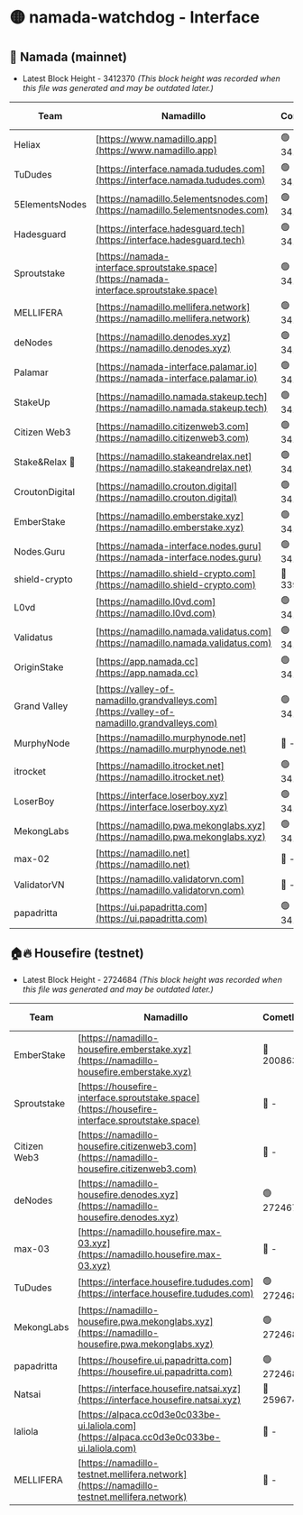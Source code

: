 # 🟡 namada-watchdog - Interface

## 🚀 Namada (mainnet)
- Latest Block Height - 3412370 *(This block height was recorded when this file was generated and may be outdated later.)*

| Team | Namadillo | CometBFT | Indexer | MASP Indexer |
|-|-|-|-|-|
| Heliax | [https://www.namadillo.app](https://www.namadillo.app) | 🟢 3412344 | 🟢 3412344 | 🟢 3412344 |
| TuDudes | [https://interface.namada.tududes.com](https://interface.namada.tududes.com) | 🟢 3412344 | 🟢 3412344 | 🟢 3412344 |
| 5ElementsNodes | [https://namadillo.5elementsnodes.com](https://namadillo.5elementsnodes.com) | 🟢 3412345 | 🟢 3412345 | 🟢 3412345 |
| Hadesguard | [https://interface.hadesguard.tech](https://interface.hadesguard.tech) | 🟢 3412346 | 🟢 3412345 | 🟢 3412346 |
| Sproutstake | [https://namada-interface.sproutstake.space](https://namada-interface.sproutstake.space) | 🟢 3412346 | 🟢 3412346 | 🟢 3412346 |
| MELLIFERA | [https://namadillo.mellifera.network](https://namadillo.mellifera.network) | 🟢 3412348 | 🟢 3412348 | 🟢 3412348 |
| deNodes | [https://namadillo.denodes.xyz](https://namadillo.denodes.xyz) | 🟢 3412349 | 🟢 3412349 | 🟢 3412348 |
| Palamar | [https://namada-interface.palamar.io](https://namada-interface.palamar.io) | 🟢 3412349 | 🟢 3412349 | 🟢 3412349 |
| StakeUp | [https://namadillo.namada.stakeup.tech](https://namadillo.namada.stakeup.tech) | 🟢 3412350 | 🟢 3412350 | 🟢 3412350 |
| Citizen Web3 | [https://namadillo.citizenweb3.com](https://namadillo.citizenweb3.com) | 🟢 3412351 | 🟢 3412350 | 🟢 3412351 |
| Stake&Relax 🦥 | [https://namadillo.stakeandrelax.net](https://namadillo.stakeandrelax.net) | 🟢 3412351 | 🟢 3412352 | 🟢 3412352 |
| CroutonDigital | [https://namadillo.crouton.digital](https://namadillo.crouton.digital) | 🟢 3412353 | 🟢 3412353 | 🟢 3412353 |
| EmberStake | [https://namadillo.emberstake.xyz](https://namadillo.emberstake.xyz) | 🟢 3412353 | 🟢 3412353 | 🟢 3412353 |
| Nodes.Guru | [https://namada-interface.nodes.guru](https://namada-interface.nodes.guru) | 🟢 3412354 | 🟢 3412354 | 🟢 3412354 |
| shield-crypto | [https://namadillo.shield-crypto.com](https://namadillo.shield-crypto.com) | 🔴 3395471 | 🔴 - | 🔴 - |
| L0vd | [https://namadillo.l0vd.com](https://namadillo.l0vd.com) | 🟢 3412359 | 🟢 3412359 | 🟢 3412360 |
| Validatus | [https://namadillo.namada.validatus.com](https://namadillo.namada.validatus.com) | 🟢 3412360 | 🟢 3412360 | 🟢 3412360 |
| OriginStake | [https://app.namada.cc](https://app.namada.cc) | 🟢 3412361 | 🟢 3412361 | 🟢 3412361 |
| Grand Valley | [https://valley-of-namadillo.grandvalleys.com](https://valley-of-namadillo.grandvalleys.com) | 🟢 3412361 | 🟢 3412361 | 🟢 3412361 |
| MurphyNode | [https://namadillo.murphynode.net](https://namadillo.murphynode.net) | 🔴 - | 🔴 - | 🔴 - |
| itrocket | [https://namadillo.itrocket.net](https://namadillo.itrocket.net) | 🟢 3412364 | 🟢 3412363 | 🟢 3412363 |
| LoserBoy | [https://interface.loserboy.xyz](https://interface.loserboy.xyz) | 🟢 3412364 | 🟢 3412364 | 🟢 3412364 |
| MekongLabs | [https://namadillo.pwa.mekonglabs.xyz](https://namadillo.pwa.mekonglabs.xyz) | 🟢 3412365 | 🟢 3412365 | 🟢 3412364 |
| max-02 | [https://namadillo.net](https://namadillo.net) | 🔴 - | 🔴 - | 🔴 - |
| ValidatorVN | [https://namadillo.validatorvn.com](https://namadillo.validatorvn.com) | 🔴 - | 🔴 - | 🔴 - |
| papadritta | [https://ui.papadritta.com](https://ui.papadritta.com) | 🟢 3412370 | 🟢 3412370 | 🔴 - |

## 🏠🔥 Housefire (testnet)
- Latest Block Height - 2724684 *(This block height was recorded when this file was generated and may be outdated later.)*

| Team | Namadillo | CometBFT | Indexer | MASP Indexer |
|-|-|-|-|-|
| EmberStake | [https://namadillo-housefire.emberstake.xyz](https://namadillo-housefire.emberstake.xyz) | 🔴 2008636 | 🔴 - | 🔴 - |
| Sproutstake | [https://housefire-interface.sproutstake.space](https://housefire-interface.sproutstake.space) | 🔴 - | 🔴 - | 🔴 - |
| Citizen Web3 | [https://namadillo-housefire.citizenweb3.com](https://namadillo-housefire.citizenweb3.com) | 🔴 - | 🔴 - | 🔴 - |
| deNodes | [https://namadillo-housefire.denodes.xyz](https://namadillo-housefire.denodes.xyz) | 🟢 2724674 | 🟢 2724674 | 🟢 2724674 |
| max-03 | [https://namadillo.housefire.max-03.xyz](https://namadillo.housefire.max-03.xyz) | 🔴 - | 🔴 - | 🔴 - |
| TuDudes | [https://interface.housefire.tududes.com](https://interface.housefire.tududes.com) | 🟢 2724683 | 🟢 2724683 | 🟢 2724683 |
| MekongLabs | [https://namadillo-housefire.pwa.mekonglabs.xyz](https://namadillo-housefire.pwa.mekonglabs.xyz) | 🟢 2724683 | 🟢 2724683 | 🟢 2724683 |
| papadritta | [https://housefire.ui.papadritta.com](https://housefire.ui.papadritta.com) | 🟢 2724684 | 🟢 2724684 | 🟢 2724684 |
| Natsai | [https://interface.housefire.natsai.xyz](https://interface.housefire.natsai.xyz) | 🔴 2596741 | 🔴 2596741 | 🔴 2596741 |
| laliola | [https://alpaca.cc0d3e0c033be-ui.laliola.com](https://alpaca.cc0d3e0c033be-ui.laliola.com) | 🔴 - | 🔴 - | 🔴 - |
| MELLIFERA | [https://namadillo-testnet.mellifera.network](https://namadillo-testnet.mellifera.network) | 🔴 - | 🟢 2724687 | 🔴 2607259 |

